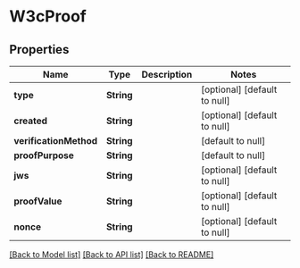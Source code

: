 # W3cProof

## Properties

| Name                   | Type       | Description | Notes                        |
| ---------------------- | ---------- | ----------- | ---------------------------- |
| **type**               | **String** |             | [optional] [default to null] |
| **created**            | **String** |             | [optional] [default to null] |
| **verificationMethod** | **String** |             | [default to null]            |
| **proofPurpose**       | **String** |             | [default to null]            |
| **jws**                | **String** |             | [optional] [default to null] |
| **proofValue**         | **String** |             | [optional] [default to null] |
| **nonce**              | **String** |             | [optional] [default to null] |

[[Back to Model list]](../README.md#documentation-for-models) [[Back to API list]](../README.md#documentation-for-api-endpoints) [[Back to README]](../README.md)
